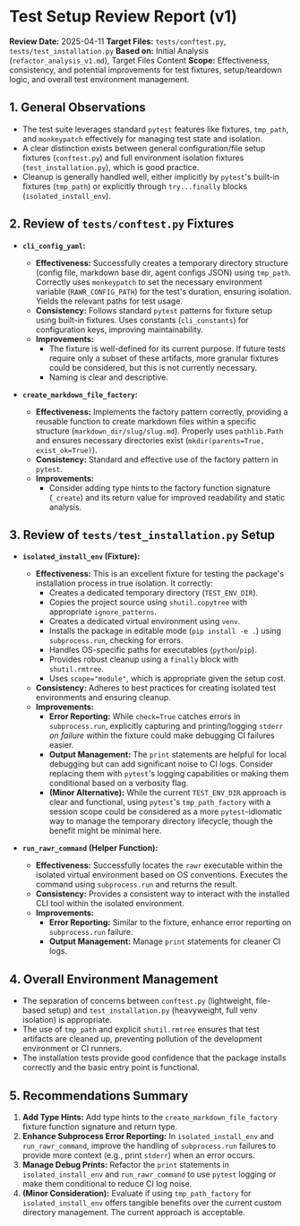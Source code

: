 # Test Setup Review Report (v1)

**Review Date:** 2025-04-11
**Target Files:** `tests/conftest.py`, `tests/test_installation.py`
**Based on:** Initial Analysis (`refactor_analysis_v1.md`), Target Files Content
**Scope:** Effectiveness, consistency, and potential improvements for test fixtures, setup/teardown logic, and overall test environment management.

## 1. General Observations

*   The test suite leverages standard `pytest` features like fixtures, `tmp_path`, and `monkeypatch` effectively for managing test state and isolation.
*   A clear distinction exists between general configuration/file setup fixtures (`conftest.py`) and full environment isolation fixtures (`test_installation.py`), which is good practice.
*   Cleanup is generally handled well, either implicitly by `pytest`'s built-in fixtures (`tmp_path`) or explicitly through `try...finally` blocks (`isolated_install_env`).

## 2. Review of `tests/conftest.py` Fixtures

*   **`cli_config_yaml`:**
    *   **Effectiveness:** Successfully creates a temporary directory structure (config file, markdown base dir, agent configs JSON) using `tmp_path`. Correctly uses `monkeypatch` to set the necessary environment variable (`RAWR_CONFIG_PATH`) for the test's duration, ensuring isolation. Yields the relevant paths for test usage.
    *   **Consistency:** Follows standard `pytest` patterns for fixture setup using built-in fixtures. Uses constants (`cli_constants`) for configuration keys, improving maintainability.
    *   **Improvements:**
        *   The fixture is well-defined for its current purpose. If future tests require only a subset of these artifacts, more granular fixtures could be considered, but this is not currently necessary.
        *   Naming is clear and descriptive.

*   **`create_markdown_file_factory`:**
    *   **Effectiveness:** Implements the factory pattern correctly, providing a reusable function to create markdown files within a specific structure (`markdown_dir/slug/slug.md`). Properly uses `pathlib.Path` and ensures necessary directories exist (`mkdir(parents=True, exist_ok=True)`).
    *   **Consistency:** Standard and effective use of the factory pattern in `pytest`.
    *   **Improvements:**
        *   Consider adding type hints to the factory function signature (`_create`) and its return value for improved readability and static analysis.

## 3. Review of `tests/test_installation.py` Setup

*   **`isolated_install_env` (Fixture):**
    *   **Effectiveness:** This is an excellent fixture for testing the package's installation process in true isolation. It correctly:
        *   Creates a dedicated temporary directory (`TEST_ENV_DIR`).
        *   Copies the project source using `shutil.copytree` with appropriate `ignore_patterns`.
        *   Creates a dedicated virtual environment using `venv`.
        *   Installs the package in editable mode (`pip install -e .`) using `subprocess.run`, checking for errors.
        *   Handles OS-specific paths for executables (`python`/`pip`).
        *   Provides robust cleanup using a `finally` block with `shutil.rmtree`.
        *   Uses `scope="module"`, which is appropriate given the setup cost.
    *   **Consistency:** Adheres to best practices for creating isolated test environments and ensuring cleanup.
    *   **Improvements:**
        *   **Error Reporting:** While `check=True` catches errors in `subprocess.run`, explicitly capturing and printing/logging `stderr` *on failure* within the fixture could make debugging CI failures easier.
        *   **Output Management:** The `print` statements are helpful for local debugging but can add significant noise to CI logs. Consider replacing them with `pytest`'s logging capabilities or making them conditional based on a verbosity flag.
        *   **(Minor Alternative):** While the current `TEST_ENV_DIR` approach is clear and functional, using `pytest`'s `tmp_path_factory` with a session scope could be considered as a more `pytest`-idiomatic way to manage the temporary directory lifecycle, though the benefit might be minimal here.

*   **`run_rawr_command` (Helper Function):**
    *   **Effectiveness:** Successfully locates the `rawr` executable within the isolated virtual environment based on OS conventions. Executes the command using `subprocess.run` and returns the result.
    *   **Consistency:** Provides a consistent way to interact with the installed CLI tool within the isolated environment.
    *   **Improvements:**
        *   **Error Reporting:** Similar to the fixture, enhance error reporting on `subprocess.run` failure.
        *   **Output Management:** Manage `print` statements for cleaner CI logs.

## 4. Overall Environment Management

*   The separation of concerns between `conftest.py` (lightweight, file-based setup) and `test_installation.py` (heavyweight, full venv isolation) is appropriate.
*   The use of `tmp_path` and explicit `shutil.rmtree` ensures that test artifacts are cleaned up, preventing pollution of the development environment or CI runners.
*   The installation tests provide good confidence that the package installs correctly and the basic entry point is functional.

## 5. Recommendations Summary

1.  **Add Type Hints:** Add type hints to the `create_markdown_file_factory` fixture function signature and return type.
2.  **Enhance Subprocess Error Reporting:** In `isolated_install_env` and `run_rawr_command`, improve the handling of `subprocess.run` failures to provide more context (e.g., print `stderr`) when an error occurs.
3.  **Manage Debug Prints:** Refactor the `print` statements in `isolated_install_env` and `run_rawr_command` to use `pytest` logging or make them conditional to reduce CI log noise.
4.  **(Minor Consideration):** Evaluate if using `tmp_path_factory` for `isolated_install_env` offers tangible benefits over the current custom directory management. The current approach is acceptable.